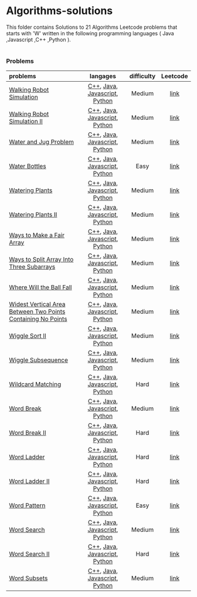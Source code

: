 # Algorithms-solutions
This folder contains Solutions to 21 Algorithms Leetcode problems that starts with 'W' written in the following programming languages ( Java ,Javascript ,C++ ,Python ).<br><br>
### Problems ###
|problems|langages|difficulty|Leetcode|
|:-------|:------:|:--------:|:------:|
|[Walking Robot Simulation](https://github.com/AnasImloul/Leetcode-solutions/tree/main/algorithms/W/Walking%20Robot%20Simulation/)|[C++](https://github.com/AnasImloul/Leetcode-solutions/tree/main/algorithms/W/Walking%20Robot%20Simulation/Walking%20Robot%20Simulation.cpp), [Java](https://github.com/AnasImloul/Leetcode-solutions/tree/main/algorithms/W/Walking%20Robot%20Simulation/Walking%20Robot%20Simulation.java), [Javascript](https://github.com/AnasImloul/Leetcode-solutions/tree/main/algorithms/W/Walking%20Robot%20Simulation/Walking%20Robot%20Simulation.js), [Python](https://github.com/AnasImloul/Leetcode-solutions/tree/main/algorithms/W/Walking%20Robot%20Simulation/Walking%20Robot%20Simulation.py)|Medium|[link](https://leetcode.com/problems/walking-robot-simulation)|
|[Walking Robot Simulation II](https://github.com/AnasImloul/Leetcode-solutions/tree/main/algorithms/W/Walking%20Robot%20Simulation%20II/)|[C++](https://github.com/AnasImloul/Leetcode-solutions/tree/main/algorithms/W/Walking%20Robot%20Simulation%20II/Walking%20Robot%20Simulation%20II.cpp), [Java](https://github.com/AnasImloul/Leetcode-solutions/tree/main/algorithms/W/Walking%20Robot%20Simulation%20II/Walking%20Robot%20Simulation%20II.java), [Javascript](https://github.com/AnasImloul/Leetcode-solutions/tree/main/algorithms/W/Walking%20Robot%20Simulation%20II/Walking%20Robot%20Simulation%20II.js), [Python](https://github.com/AnasImloul/Leetcode-solutions/tree/main/algorithms/W/Walking%20Robot%20Simulation%20II/Walking%20Robot%20Simulation%20II.py)|Medium|[link](https://leetcode.com/problems/walking-robot-simulation-ii)|
|[Water and Jug Problem](https://github.com/AnasImloul/Leetcode-solutions/tree/main/algorithms/W/Water%20and%20Jug%20Problem/)|[C++](https://github.com/AnasImloul/Leetcode-solutions/tree/main/algorithms/W/Water%20and%20Jug%20Problem/Water%20and%20Jug%20Problem.cpp), [Java](https://github.com/AnasImloul/Leetcode-solutions/tree/main/algorithms/W/Water%20and%20Jug%20Problem/Water%20and%20Jug%20Problem.java), [Javascript](https://github.com/AnasImloul/Leetcode-solutions/tree/main/algorithms/W/Water%20and%20Jug%20Problem/Water%20and%20Jug%20Problem.js), [Python](https://github.com/AnasImloul/Leetcode-solutions/tree/main/algorithms/W/Water%20and%20Jug%20Problem/Water%20and%20Jug%20Problem.py)|Medium|[link](https://leetcode.com/problems/water-and-jug-problem)|
|[Water Bottles](https://github.com/AnasImloul/Leetcode-solutions/tree/main/algorithms/W/Water%20Bottles/)|[C++](https://github.com/AnasImloul/Leetcode-solutions/tree/main/algorithms/W/Water%20Bottles/Water%20Bottles.cpp), [Java](https://github.com/AnasImloul/Leetcode-solutions/tree/main/algorithms/W/Water%20Bottles/Water%20Bottles.java), [Javascript](https://github.com/AnasImloul/Leetcode-solutions/tree/main/algorithms/W/Water%20Bottles/Water%20Bottles.js), [Python](https://github.com/AnasImloul/Leetcode-solutions/tree/main/algorithms/W/Water%20Bottles/Water%20Bottles.py)|Easy|[link](https://leetcode.com/problems/water-bottles)|
|[Watering Plants](https://github.com/AnasImloul/Leetcode-solutions/tree/main/algorithms/W/Watering%20Plants/)|[C++](https://github.com/AnasImloul/Leetcode-solutions/tree/main/algorithms/W/Watering%20Plants/Watering%20Plants.cpp), [Java](https://github.com/AnasImloul/Leetcode-solutions/tree/main/algorithms/W/Watering%20Plants/Watering%20Plants.java), [Javascript](https://github.com/AnasImloul/Leetcode-solutions/tree/main/algorithms/W/Watering%20Plants/Watering%20Plants.js), [Python](https://github.com/AnasImloul/Leetcode-solutions/tree/main/algorithms/W/Watering%20Plants/Watering%20Plants.py)|Medium|[link](https://leetcode.com/problems/watering-plants)|
|[Watering Plants II](https://github.com/AnasImloul/Leetcode-solutions/tree/main/algorithms/W/Watering%20Plants%20II/)|[C++](https://github.com/AnasImloul/Leetcode-solutions/tree/main/algorithms/W/Watering%20Plants%20II/Watering%20Plants%20II.cpp), [Java](https://github.com/AnasImloul/Leetcode-solutions/tree/main/algorithms/W/Watering%20Plants%20II/Watering%20Plants%20II.java), [Javascript](https://github.com/AnasImloul/Leetcode-solutions/tree/main/algorithms/W/Watering%20Plants%20II/Watering%20Plants%20II.js), [Python](https://github.com/AnasImloul/Leetcode-solutions/tree/main/algorithms/W/Watering%20Plants%20II/Watering%20Plants%20II.py)|Medium|[link](https://leetcode.com/problems/watering-plants-ii)|
|[Ways to Make a Fair Array](https://github.com/AnasImloul/Leetcode-solutions/tree/main/algorithms/W/Ways%20to%20Make%20a%20Fair%20Array/)|[C++](https://github.com/AnasImloul/Leetcode-solutions/tree/main/algorithms/W/Ways%20to%20Make%20a%20Fair%20Array/Ways%20to%20Make%20a%20Fair%20Array.cpp), [Java](https://github.com/AnasImloul/Leetcode-solutions/tree/main/algorithms/W/Ways%20to%20Make%20a%20Fair%20Array/Ways%20to%20Make%20a%20Fair%20Array.java), [Javascript](https://github.com/AnasImloul/Leetcode-solutions/tree/main/algorithms/W/Ways%20to%20Make%20a%20Fair%20Array/Ways%20to%20Make%20a%20Fair%20Array.js), [Python](https://github.com/AnasImloul/Leetcode-solutions/tree/main/algorithms/W/Ways%20to%20Make%20a%20Fair%20Array/Ways%20to%20Make%20a%20Fair%20Array.py)|Medium|[link](https://leetcode.com/problems/ways-to-make-a-fair-array)|
|[Ways to Split Array Into Three Subarrays](https://github.com/AnasImloul/Leetcode-solutions/tree/main/algorithms/W/Ways%20to%20Split%20Array%20Into%20Three%20Subarrays/)|[C++](https://github.com/AnasImloul/Leetcode-solutions/tree/main/algorithms/W/Ways%20to%20Split%20Array%20Into%20Three%20Subarrays/Ways%20to%20Split%20Array%20Into%20Three%20Subarrays.cpp), [Java](https://github.com/AnasImloul/Leetcode-solutions/tree/main/algorithms/W/Ways%20to%20Split%20Array%20Into%20Three%20Subarrays/Ways%20to%20Split%20Array%20Into%20Three%20Subarrays.java), [Javascript](https://github.com/AnasImloul/Leetcode-solutions/tree/main/algorithms/W/Ways%20to%20Split%20Array%20Into%20Three%20Subarrays/Ways%20to%20Split%20Array%20Into%20Three%20Subarrays.js), [Python](https://github.com/AnasImloul/Leetcode-solutions/tree/main/algorithms/W/Ways%20to%20Split%20Array%20Into%20Three%20Subarrays/Ways%20to%20Split%20Array%20Into%20Three%20Subarrays.py)|Medium|[link](https://leetcode.com/problems/ways-to-split-array-into-three-subarrays)|
|[Where Will the Ball Fall](https://github.com/AnasImloul/Leetcode-solutions/tree/main/algorithms/W/Where%20Will%20the%20Ball%20Fall/)|[C++](https://github.com/AnasImloul/Leetcode-solutions/tree/main/algorithms/W/Where%20Will%20the%20Ball%20Fall/Where%20Will%20the%20Ball%20Fall.cpp), [Java](https://github.com/AnasImloul/Leetcode-solutions/tree/main/algorithms/W/Where%20Will%20the%20Ball%20Fall/Where%20Will%20the%20Ball%20Fall.java), [Javascript](https://github.com/AnasImloul/Leetcode-solutions/tree/main/algorithms/W/Where%20Will%20the%20Ball%20Fall/Where%20Will%20the%20Ball%20Fall.js), [Python](https://github.com/AnasImloul/Leetcode-solutions/tree/main/algorithms/W/Where%20Will%20the%20Ball%20Fall/Where%20Will%20the%20Ball%20Fall.py)|Medium|[link](https://leetcode.com/problems/where-will-the-ball-fall)|
|[Widest Vertical Area Between Two Points Containing No Points](https://github.com/AnasImloul/Leetcode-solutions/tree/main/algorithms/W/Widest%20Vertical%20Area%20Between%20Two%20Points%20Containing%20No%20Points/)|[C++](https://github.com/AnasImloul/Leetcode-solutions/tree/main/algorithms/W/Widest%20Vertical%20Area%20Between%20Two%20Points%20Containing%20No%20Points/Widest%20Vertical%20Area%20Between%20Two%20Points%20Containing%20No%20Points.cpp), [Java](https://github.com/AnasImloul/Leetcode-solutions/tree/main/algorithms/W/Widest%20Vertical%20Area%20Between%20Two%20Points%20Containing%20No%20Points/Widest%20Vertical%20Area%20Between%20Two%20Points%20Containing%20No%20Points.java), [Javascript](https://github.com/AnasImloul/Leetcode-solutions/tree/main/algorithms/W/Widest%20Vertical%20Area%20Between%20Two%20Points%20Containing%20No%20Points/Widest%20Vertical%20Area%20Between%20Two%20Points%20Containing%20No%20Points.js), [Python](https://github.com/AnasImloul/Leetcode-solutions/tree/main/algorithms/W/Widest%20Vertical%20Area%20Between%20Two%20Points%20Containing%20No%20Points/Widest%20Vertical%20Area%20Between%20Two%20Points%20Containing%20No%20Points.py)|Medium|[link](https://leetcode.com/problems/widest-vertical-area-between-two-points-containing-no-points)|
|[Wiggle Sort II](https://github.com/AnasImloul/Leetcode-solutions/tree/main/algorithms/W/Wiggle%20Sort%20II/)|[C++](https://github.com/AnasImloul/Leetcode-solutions/tree/main/algorithms/W/Wiggle%20Sort%20II/Wiggle%20Sort%20II.cpp), [Java](https://github.com/AnasImloul/Leetcode-solutions/tree/main/algorithms/W/Wiggle%20Sort%20II/Wiggle%20Sort%20II.java), [Javascript](https://github.com/AnasImloul/Leetcode-solutions/tree/main/algorithms/W/Wiggle%20Sort%20II/Wiggle%20Sort%20II.js), [Python](https://github.com/AnasImloul/Leetcode-solutions/tree/main/algorithms/W/Wiggle%20Sort%20II/Wiggle%20Sort%20II.py)|Medium|[link](https://leetcode.com/problems/wiggle-sort-ii)|
|[Wiggle Subsequence](https://github.com/AnasImloul/Leetcode-solutions/tree/main/algorithms/W/Wiggle%20Subsequence/)|[C++](https://github.com/AnasImloul/Leetcode-solutions/tree/main/algorithms/W/Wiggle%20Subsequence/Wiggle%20Subsequence.cpp), [Java](https://github.com/AnasImloul/Leetcode-solutions/tree/main/algorithms/W/Wiggle%20Subsequence/Wiggle%20Subsequence.java), [Javascript](https://github.com/AnasImloul/Leetcode-solutions/tree/main/algorithms/W/Wiggle%20Subsequence/Wiggle%20Subsequence.js), [Python](https://github.com/AnasImloul/Leetcode-solutions/tree/main/algorithms/W/Wiggle%20Subsequence/Wiggle%20Subsequence.py)|Medium|[link](https://leetcode.com/problems/wiggle-subsequence)|
|[Wildcard Matching](https://github.com/AnasImloul/Leetcode-solutions/tree/main/algorithms/W/Wildcard%20Matching/)|[C++](https://github.com/AnasImloul/Leetcode-solutions/tree/main/algorithms/W/Wildcard%20Matching/Wildcard%20Matching.cpp), [Java](https://github.com/AnasImloul/Leetcode-solutions/tree/main/algorithms/W/Wildcard%20Matching/Wildcard%20Matching.java), [Javascript](https://github.com/AnasImloul/Leetcode-solutions/tree/main/algorithms/W/Wildcard%20Matching/Wildcard%20Matching.js), [Python](https://github.com/AnasImloul/Leetcode-solutions/tree/main/algorithms/W/Wildcard%20Matching/Wildcard%20Matching.py)|Hard|[link](https://leetcode.com/problems/wildcard-matching)|
|[Word Break](https://github.com/AnasImloul/Leetcode-solutions/tree/main/algorithms/W/Word%20Break/)|[C++](https://github.com/AnasImloul/Leetcode-solutions/tree/main/algorithms/W/Word%20Break/Word%20Break.cpp), [Java](https://github.com/AnasImloul/Leetcode-solutions/tree/main/algorithms/W/Word%20Break/Word%20Break.java), [Javascript](https://github.com/AnasImloul/Leetcode-solutions/tree/main/algorithms/W/Word%20Break/Word%20Break.js), [Python](https://github.com/AnasImloul/Leetcode-solutions/tree/main/algorithms/W/Word%20Break/Word%20Break.py)|Medium|[link](https://leetcode.com/problems/word-break)|
|[Word Break II](https://github.com/AnasImloul/Leetcode-solutions/tree/main/algorithms/W/Word%20Break%20II/)|[C++](https://github.com/AnasImloul/Leetcode-solutions/tree/main/algorithms/W/Word%20Break%20II/Word%20Break%20II.cpp), [Java](https://github.com/AnasImloul/Leetcode-solutions/tree/main/algorithms/W/Word%20Break%20II/Word%20Break%20II.java), [Javascript](https://github.com/AnasImloul/Leetcode-solutions/tree/main/algorithms/W/Word%20Break%20II/Word%20Break%20II.js), [Python](https://github.com/AnasImloul/Leetcode-solutions/tree/main/algorithms/W/Word%20Break%20II/Word%20Break%20II.py)|Hard|[link](https://leetcode.com/problems/word-break-ii)|
|[Word Ladder](https://github.com/AnasImloul/Leetcode-solutions/tree/main/algorithms/W/Word%20Ladder/)|[C++](https://github.com/AnasImloul/Leetcode-solutions/tree/main/algorithms/W/Word%20Ladder/Word%20Ladder.cpp), [Java](https://github.com/AnasImloul/Leetcode-solutions/tree/main/algorithms/W/Word%20Ladder/Word%20Ladder.java), [Javascript](https://github.com/AnasImloul/Leetcode-solutions/tree/main/algorithms/W/Word%20Ladder/Word%20Ladder.js), [Python](https://github.com/AnasImloul/Leetcode-solutions/tree/main/algorithms/W/Word%20Ladder/Word%20Ladder.py)|Hard|[link](https://leetcode.com/problems/word-ladder)|
|[Word Ladder II](https://github.com/AnasImloul/Leetcode-solutions/tree/main/algorithms/W/Word%20Ladder%20II/)|[C++](https://github.com/AnasImloul/Leetcode-solutions/tree/main/algorithms/W/Word%20Ladder%20II/Word%20Ladder%20II.cpp), [Java](https://github.com/AnasImloul/Leetcode-solutions/tree/main/algorithms/W/Word%20Ladder%20II/Word%20Ladder%20II.java), [Javascript](https://github.com/AnasImloul/Leetcode-solutions/tree/main/algorithms/W/Word%20Ladder%20II/Word%20Ladder%20II.js), [Python](https://github.com/AnasImloul/Leetcode-solutions/tree/main/algorithms/W/Word%20Ladder%20II/Word%20Ladder%20II.py)|Hard|[link](https://leetcode.com/problems/word-ladder-ii)|
|[Word Pattern](https://github.com/AnasImloul/Leetcode-solutions/tree/main/algorithms/W/Word%20Pattern/)|[C++](https://github.com/AnasImloul/Leetcode-solutions/tree/main/algorithms/W/Word%20Pattern/Word%20Pattern.cpp), [Java](https://github.com/AnasImloul/Leetcode-solutions/tree/main/algorithms/W/Word%20Pattern/Word%20Pattern.java), [Javascript](https://github.com/AnasImloul/Leetcode-solutions/tree/main/algorithms/W/Word%20Pattern/Word%20Pattern.js), [Python](https://github.com/AnasImloul/Leetcode-solutions/tree/main/algorithms/W/Word%20Pattern/Word%20Pattern.py)|Easy|[link](https://leetcode.com/problems/word-pattern)|
|[Word Search](https://github.com/AnasImloul/Leetcode-solutions/tree/main/algorithms/W/Word%20Search/)|[C++](https://github.com/AnasImloul/Leetcode-solutions/tree/main/algorithms/W/Word%20Search/Word%20Search.cpp), [Java](https://github.com/AnasImloul/Leetcode-solutions/tree/main/algorithms/W/Word%20Search/Word%20Search.java), [Javascript](https://github.com/AnasImloul/Leetcode-solutions/tree/main/algorithms/W/Word%20Search/Word%20Search.js), [Python](https://github.com/AnasImloul/Leetcode-solutions/tree/main/algorithms/W/Word%20Search/Word%20Search.py)|Medium|[link](https://leetcode.com/problems/word-search)|
|[Word Search II](https://github.com/AnasImloul/Leetcode-solutions/tree/main/algorithms/W/Word%20Search%20II/)|[C++](https://github.com/AnasImloul/Leetcode-solutions/tree/main/algorithms/W/Word%20Search%20II/Word%20Search%20II.cpp), [Java](https://github.com/AnasImloul/Leetcode-solutions/tree/main/algorithms/W/Word%20Search%20II/Word%20Search%20II.java), [Javascript](https://github.com/AnasImloul/Leetcode-solutions/tree/main/algorithms/W/Word%20Search%20II/Word%20Search%20II.js), [Python](https://github.com/AnasImloul/Leetcode-solutions/tree/main/algorithms/W/Word%20Search%20II/Word%20Search%20II.py)|Hard|[link](https://leetcode.com/problems/word-search-ii)|
|[Word Subsets](https://github.com/AnasImloul/Leetcode-solutions/tree/main/algorithms/W/Word%20Subsets/)|[C++](https://github.com/AnasImloul/Leetcode-solutions/tree/main/algorithms/W/Word%20Subsets/Word%20Subsets.cpp), [Java](https://github.com/AnasImloul/Leetcode-solutions/tree/main/algorithms/W/Word%20Subsets/Word%20Subsets.java), [Javascript](https://github.com/AnasImloul/Leetcode-solutions/tree/main/algorithms/W/Word%20Subsets/Word%20Subsets.js), [Python](https://github.com/AnasImloul/Leetcode-solutions/tree/main/algorithms/W/Word%20Subsets/Word%20Subsets.py)|Medium|[link](https://leetcode.com/problems/word-subsets)|